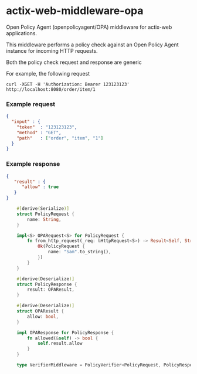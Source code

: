 # actix-web-middleware-opa

Open Policy Agent (openpolicyagent/OPA) middleware for actix-web applications.

This middleware performs a policy check against an Open Policy Agent instance for incoming HTTP requests.

Both the policy check request and response are generic

For example, the following request

    curl -XGET -H 'Authorization: Bearer 123123123' http://localhost:8080/order/item/1

### Example request

```json
{
  "input" : {
    "token"  : "123123123",
    "method" : "GET",
    "path"   : ["order", "item", "1"]
  }
}
```

### Example response

```json
{
   "result" : {
      "allow" : true
   }
}
```


```rust
    #[derive(Serialize)]
    struct PolicyRequest {
        name: String,
    }

    impl<S> OPARequest<S> for PolicyRequest {
        fn from_http_request(_req: &HttpRequest<S>) -> Result<Self, String> {
            Ok(PolicyRequest {
                name: "Sam".to_string(),
            })
        }
    }

    #[derive(Deserialize)]
    struct PolicyResponse {
        result: OPAResult,
    }

    #[derive(Deserialize)]
    struct OPAResult {
        allow: bool,
    }

    impl OPAResponse for PolicyResponse {
        fn allowed(&self) -> bool {
            self.result.allow
        }
    }

    type VerifierMiddleware = PolicyVerifier<PolicyRequest, PolicyResponse>;
```

